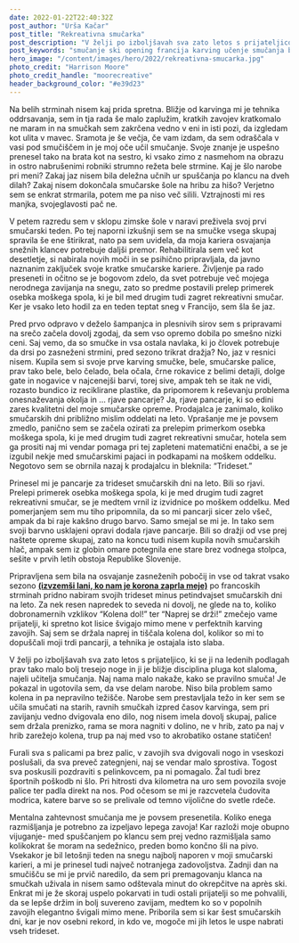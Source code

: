```yaml
---
date: 2022-01-22T22:40:32Z
post_author: "Urša Kačar"
post_title: "Rekreativna smučarka"
post_description: "V želji po izboljšavah sva zato letos s prijateljico, ki se ji na ledenih podlagah prav tako malo bolj tresejo noge in ji je bližje disciplina pluga kot slaloma, najeli učitelja smučanja. Naj nama malo nakaže, kako se pravilno smuča! Je pokazal in ugotovila sem, da vse delam narobe. Niso bila problem samo kolena in pa nepravilno težišče."
post_keywords: "smučanje ski opening francija karving učenje smučanja blebet urša kačar"
hero_image: "/content/images/hero/2022/rekreativna-smucarka.jpg"
photo_credit: "Harrison Moore"
photo_credit_handle: "moorecreative"
header_background_color: "#e39d23"
---
```


Na belih strminah nisem kaj prida spretna. Bližje od karvinga mi je tehnika oddrsavanja, sem in tja rada še malo zaplužim, kratkih zavojev kratkomalo ne maram in na smučkah sem zakrčena vedno v eni in isti pozi, da izgledam kot ulita v mavec. Sramota je še večja, če vam izdam, da sem odraščala v vasi pod smučiščem in je moj oče učil smučanje. Svoje znanje je uspešno prenesel tako na brata kot na sestro, ki vsako zimo z nasmehom na obrazu in ostro nabrušenimi robniki strumno režeta bele strmine. Kaj je šlo narobe pri meni? Zakaj jaz nisem bila deležna učnih ur spuščanja po klancu na dveh dilah? Zakaj nisem dokončala smučarske šole na hribu za hišo? Verjetno sem se enkrat strmarila, potem me pa niso več silili. Vztrajnosti mi res manjka, svojeglavosti pač ne.

V petem razredu sem v sklopu zimske šole v naravi preživela svoj prvi smučarski teden. Po tej naporni izkušnji sem se na smučke vsega skupaj spravila še ene štirikrat, nato pa sem uvidela, da moja kariera osvajanja snežnih klancev potrebuje daljši premor. Rehabilitirala sem več kot desetletje, si nabirala novih moči in se psihično pripravljala, da javno naznanim zaključek svoje kratke smučarske kariere. Življenje pa rado preseneti in očitno se je bogovom zdelo, da svet potrebuje več mojega nerodnega zavijanja na snegu, zato so predme postavili prelep primerek osebka moškega spola, ki je bil med drugim tudi zagret rekreativni smučar. Ker je vsako leto hodil za en teden teptat sneg v Francijo, sem šla še jaz.

Pred prvo odpravo v deželo šampanjca in plesnivih sirov sem s pripravami na srečo začela dovolj zgodaj, da sem vso opremo dobila po smešno nizki ceni. Saj vemo, da so smučke in vsa ostala navlaka, ki jo človek potrebuje da drsi po zasneženi strmini, pred sezono trikrat dražja? No, jaz v resnici nisem. Kupila sem si svoje prve karving smučke, bele, smučarske palice, prav tako bele, belo čelado, bela očala, črne rokavice z belimi detajli, dolge gate in nogavice v najcenejši barvi, torej sive, ampak teh se itak ne vidi, rozasto bundico iz reciklirane plastike, da pripomorem k reševanju problema onesnaževanja okolja in … rjave pancarje? Ja, rjave pancarje, ki so edini zares kvalitetni del moje smučarske opreme. Prodajalca je zanimalo, koliko smučarskih dni približno mislim oddelati na leto. Vprašanje me je povsem zmedlo, panično sem se začela ozirati za prelepim primerkom osebka moškega spola, ki je med drugim tudi zagret rekreativni smučar, hotela sem ga prositi naj mi vendar pomaga pri tej zapleteni matematični enačbi, a se je izgubil nekje med smučarskimi pajaci in podkapami na moškem oddelku. Negotovo sem se obrnila nazaj k prodajalcu in bleknila: “Trideset.”

Prinesel mi je pancarje za trideset smučarskih dni na leto. Bili so rjavi. Prelepi primerek osebka moškega spola, ki je med drugim tudi zagret rekreativni smučar, se je medtem vrnil iz izvidnice po moškem oddelku. Med pomerjanjem sem mu tiho pripomnila, da so mi pancarji sicer zelo všeč, ampak da bi raje kakšno drugo barvo. Samo smejal se mi je. In tako sem svoji barvno usklajeni opravi dodala rjave pancarje. Bili so dražji od vse prej naštete opreme skupaj, zato na koncu tudi nisem kupila novih smučarskih hlač, ampak sem iz globin omare potegnila ene stare brez vodnega stolpca, sešite v prvih letih obstoja Republike Slovenije.

Pripravljena sem bila na osvajanje zasneženih pobočij in vse od takrat vsako sezono <span style="color:#e39d23">[**(izvzemši lani, ko nam je korona zaprla meje)**](1220-ce-bi-sli-smucat)</span> po francoskih strminah pridno nabiram svojih trideset minus petindvajset smučarskih dni na leto. Za nek resen napredek to seveda ni dovolj, ne glede na to, koliko dobronamernih vzklikov “Kolena dol!” ter “Naprej se drži!” zmečejo vame prijatelji, ki spretno kot lisice švigajo mimo mene v perfektnih karving zavojih. Saj sem se držala naprej in tiščala kolena dol, kolikor so mi to dopuščali moji trdi pancarji, a tehnika je ostajala isto slaba.

V želji po izboljšavah sva zato letos s prijateljico, ki se ji na ledenih podlagah prav tako malo bolj tresejo noge in ji je bližje disciplina pluga kot slaloma, najeli učitelja smučanja. Naj nama malo nakaže, kako se pravilno smuča! Je pokazal in ugotovila sem, da vse delam narobe. Niso bila problem samo kolena in pa nepravilno težišče. Narobe sem prestavljala težo in ker sem se učila smučati na starih, ravnih smučkah izpred časov karvinga, sem pri zavijanju vedno dvigovala eno dilo, nog nisem imela dovolj skupaj, palice sem držala prenizko, rama se mora nagniti v dolino, ne v hrib, zato pa naj v hrib zarežejo kolena, trup pa naj med vso to akrobatiko ostane statičen!

Furali sva s palicami pa brez palic, v zavojih sva dvigovali nogo in vseskozi poslušali, da sva preveč zategnjeni, naj se vendar malo sprostiva. Togost sva poskusili pozdraviti s pelinkovcem, pa ni pomagalo. Žal tudi brez športnih poškodb ni šlo. Pri hitrosti dva kilometra na uro sem povozila svoje palice ter padla direkt na nos. Pod očesom se mi je razcvetela čudovita modrica, katere barve so se prelivale od temno vijolične do svetle rdeče.

Mentalna zahtevnost smučanja me je povsem presenetila. Koliko enega razmišljanja je potrebno za izpeljavo lepega zavoja! Kar razloži moje obupno vijuganje- med spuščanjem po klancu sem prej vedno razmišljala samo kolikokrat še moram na sedežnico, preden bomo končno šli na pivo. Vsekakor je bil letošnji teden na snegu najbolj naporen v moji smučarski karieri, a mi je prinesel tudi največ notranjega zadovoljstva. Zadnji dan na smučišču se mi je prvič naredilo, da sem pri premagovanju klanca na smučkah uživala in nisem samo odštevala minut do okrepčitve na après ski. Enkrat mi je že skoraj uspelo pokarvati in tudi ostali prijatelji so me pohvalili, da se lepše držim in bolj suvereno zavijam, medtem ko so v popolnih zavojih elegantno švigali mimo mene. Priborila sem si kar šest smučarskih dni, kar je nov osebni rekord, in kdo ve, mogoče mi jih letos le uspe nabrati vseh trideset.